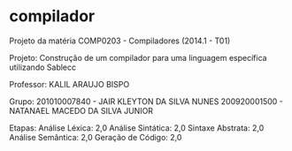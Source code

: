 compilador
==========

Projeto da matéria COMP0203 - Compiladores (2014.1 - T01)

Projeto: Construção de um compilador para uma linguagem específica utilizando Sablecc

Professor: KALIL ARAUJO BISPO

Grupo:
201010007840 - JAIR KLEYTON DA SILVA NUNES
200920001500 - NATANAEL MACEDO DA SILVA JUNIOR

Etapas:
Análise Léxica: 2,0
Análise Sintática: 2,0
Sintaxe Abstrata: 2,0
Análise Semântica: 2,0
Geração de Código: 2,0
